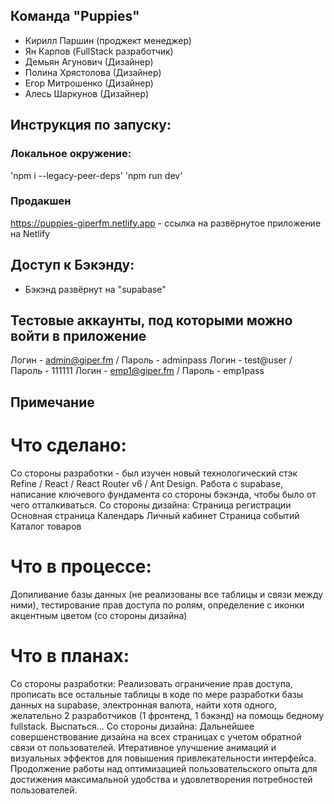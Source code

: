 ## Команда "Puppies"
- Кирилл Паршин (проджект менеджер)
- Ян Карпов (FullStack разработчик)
- Демьян Агунович (Дизайнер)
- Полина Хрястолова (Дизайнер)
- Егор Митрошенко (Дизайнер)
- Алесь Шаркунов (Дизайнер)

## Инструкция по запуску:

### Локальное окружение:
'npm i --legacy-peer-deps'
'npm run dev'

### Продакшен
https://puppies-giperfm.netlify.app - ссылка на развёрнутое приложение на Netlify

## Доступ к Бэкэнду:
- Бэкэнд развёрнут на "supabase"
## Тестовые аккаунты, под которыми можно войти в приложение
Логин - admin@giper.fm /  Пароль - adminpass
Логин - test@user /  Пароль - 111111
Логин - emp1@giper.fm /  Пароль - emp1pass


## Примечание
# Что сделано: 
Со стороны разработки - был изучен новый технологический стэк Refine / React / React Router v6 / Ant Design. Работа с supabase, написание ключевого фундамента со стороны бэкэнда, чтобы было от чего отталкиваться.
Со стороны дизайна:
Страница регистрации 
Основная страница 
Календарь 
Личный кабинет 
Страница событий 
Каталог товаров 
# Что в процессе: 
Допиливание базы данных (не реализованы все таблицы и связи между ними), тестирование прав доступа по ролям, определение с иконки акцентным цветом (со стороны дизайна)
# Что в планах: 
Со стороны разработки:
Реализовать ограничение прав доступа, прописать все остальные таблицы в коде по мере разработки базы данных на supabase, электронная валюта, найти хотя одного, 
желательно 2 разработчиков (1 фронтенд, 1 бэкэнд) на помощь бедному fullstack. Выспаться...
Со стороны дизайна:
Дальнейшее совершенствование дизайна на всех страницах с учетом обратной связи от пользователей.
Итеративное улучшение анимаций и визуальных эффектов для повышения привлекательности интерфейса.
Продолжение работы над оптимизацией пользовательского опыта для достижения максимальной удобства и удовлетворения потребностей пользователей.
